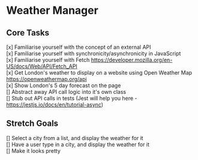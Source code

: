 # Weather Manager  

## Core Tasks  

[x] Familiarise yourself with the concept of an external API  
[x] Familiarise yourself with synchronicity/asynchronicity in JavaScript  
[x] Familiarise yourself with Fetch https://developer.mozilla.org/en-US/docs/Web/API/Fetch_API  
[x] Get London's weather to display on a website using Open Weather Map https://openweathermap.org/api  
[x] Show London's 5 day forecast on the page  
[] Abstract away API call logic into it's own class  
[] Stub out API calls in tests (Jest will help you here - https://jestjs.io/docs/en/tutorial-async)   

## Stretch Goals  

[] Select a city from a list, and display the weather for it  
[] Have a user type in a city, and display the weather for it  
[] Make it looks pretty  
